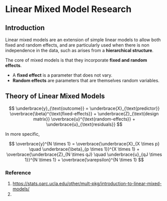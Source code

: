 # Linear Mixed Model Research

## Introduction

Linear mixed models are an extension of simple linear models to allow both fixed and random effects, and are particularly used when there is non independence in the data, such as arises from a **hierarchical structure**.

The core of mixed models is that they incorporate **fixed and random effects**.

* A **fixed effect** is a parameter that does not vary.
* **Random effects** are parameters that are themselves random variables.

## Theory of Linear Mixed Models

$$
\underbrace{y}_{\text{outcome}} = \underbrace{X}_{\text{predictor}} \overbrace{\beta}^{\text{fixed-effects}} + \underbrace{Z}_{\text{design matrix}} \overbrace{u}^{\text{random-effects}} + \underbrace{u}_{\text{residuals}}
$$

In more specific,

$$
\overbrace{y}^{N \times 1} = \overbrace{\underbrace{X}_{X \times p} \quad \underbrace{\beta}_{p \times 1}}^{X \times 1} + \overbrace{\underbrace{Z}_{N \times qJ} \quad \underbrace{u}_{qJ \times 1}}^{N \times 1} + \overbrace{\varepsilon}^{N \times 1}
$$

### Reference

1. https://stats.oarc.ucla.edu/other/mult-pkg/introduction-to-linear-mixed-models/
2.